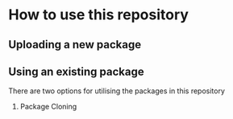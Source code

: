 # How to use this repository

## Uploading a new package


## Using an existing package

There are two options for utilising the packages in this repository

1. Package Cloning
